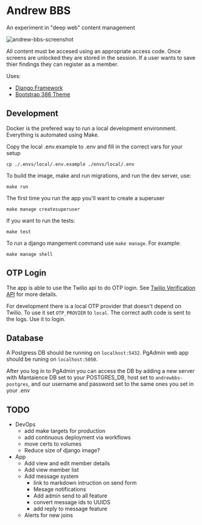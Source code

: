 # Andrew BBS
An experiment in "deep web" content management

![andrew-bbs-screenshot](https://user-images.githubusercontent.com/1101232/231088045-71506ca9-e771-4604-9535-cb01f09ce1d6.png)

All content must be accesed using an appropriate access code. Once screens are unlocked they are stored in the session. If a user wants to save thier findings they can register as a member.

Uses:

* [Django Framework](https://www.djangoproject.com/)
* [Bootstrap 386 Theme](https://github.com/kristopolous/BOOTSTRA.386)
 
## Development
Docker is the prefered way to run a local development environment. Everything is automated using Make.

Copy the local .env.example to .env and fill in the correct vars for your setup
```
cp ./.envs/local/.env.example ./envs/local/.env
```

To build the image, make and run migrations, and run the dev server, use:
```
make run
```

The first time you run the app you'll want to create a superuser
```
make manage createsuperuser
```

If you want to run the tests:
```
make test
```

To run a django mangement command use `make manage`. For example:
```
make manage shell
```

## OTP Login
The app is able to use the Twilio api to do OTP login. See [Twilio Verification API](https://www.twilio.com/docs/verify/api) for more details. 

For development there is a local OTP provider that doesn't depend on Twilio. To use it set `OTP_PROVIER` to `local`. The correct auth code is sent to the logs. Use it to login.

## Database
A Postgress DB should be running on `localhost:5432`. 
PgAdmin web app should be runing on `localhost:5050`. 

After you log in to PgAdmin you can access the DB by adding a new server with Mantaience DB set to your POSTGRES_DB, host set to `andrewbbs-postgres`, and our username and password set to the same ones you set in your .env

## TODO
- DevOps
  - add make targets for production
  - add continuous deployment via workflows
  - move certs to volumes
  - Reduce size of django image?
- App
  - Add view and edit member details
  - Add view member list
  - Add message system
    - link to markdown intruction on send form
    - Mesage notifications
    - Add admin send to all feature
    - convert message ids to UUIDS
    - add reply to message feature
  - Alerts for new joins
